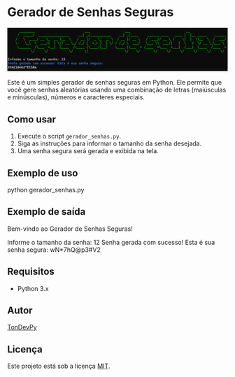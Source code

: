 # Gerador de Senhas Seguras

<p align="center">
  <img src="foto.png" alt="Descrição da imagem">
</p>


Este é um simples gerador de senhas seguras em Python. Ele permite que você gere senhas aleatórias usando uma combinação de letras (maiúsculas e minúsculas), números e caracteres especiais.

## Como usar

1. Execute o script `gerador_senhas.py`.
2. Siga as instruções para informar o tamanho da senha desejada.
3. Uma senha segura será gerada e exibida na tela.

## Exemplo de uso

python gerador_senhas.py

## Exemplo de saída

Bem-vindo ao Gerador de Senhas Seguras!

Informe o tamanho da senha: 12
Senha gerada com sucesso! Esta é sua senha segura:
wN*7hQ@p3#V2


## Requisitos

- Python 3.x

## Autor

[TonDevPy](https://github.com/tondevpy/)

## Licença

Este projeto está sob a licença [MIT](https://opensource.org/licenses/MIT).
